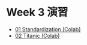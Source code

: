   # Week 3 演習

  - [01 Standardization (Colab)](https://colab.research.google.com/drive/1KQi8TLsdzmTyeayA32P5LPoi2wvLGg04?usp=sharing)
  - [02 Titanic (Colab)](https://colab.research.google.com/drive/1gJZEudAcPGtkT62zTf3pS5FtZ1fsFgzX?usp=sharing)

